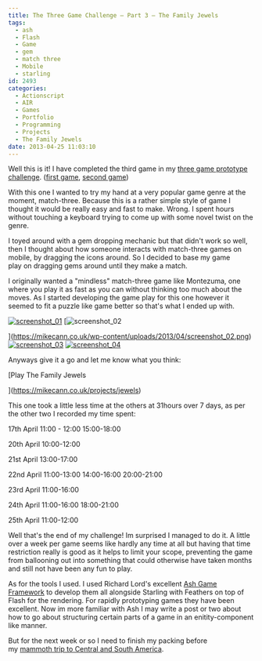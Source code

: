 ```yaml
---
title: The Three Game Challenge – Part 3 – The Family Jewels
tags:
  - ash
  - Flash
  - Game
  - gem
  - match three
  - Mobile
  - starling
id: 2493
categories:
  - Actionscript
  - AIR
  - Games
  - Portfolio
  - Programming
  - Projects
  - The Family Jewels
date: 2013-04-25 11:03:10
---
```


Well this is it! I have completed the third game in my [three game prototype challenge](https://mikecann.co.uk/personal-project/the-three-game-challenge/). ([first game](https://mikecann.co.uk/personal-project/the-three-game-challenge-part-1-lateshas-crib/), [second game](https://mikecann.co.uk/personal-project/the-three-game-challenge-part-2-a-cunning-plan/))

<!--more-->

With this one I wanted to try my hand at a very popular game genre at the moment, match-three. Because this is a rather simple style of game I thought it would be really easy and fast to make. Wrong. I spent hours without touching a keyboard trying to come up with some novel twist on the genre.

I toyed around with a gem dropping mechanic but that didn't work so well, then I thought about how someone interacts with match-three games on mobile, by dragging the icons around. So I decided to base my game play on dragging gems around until they make a match.

I originally wanted a "mindless" match-three game like Montezuma, one where you play it as fast as you can without thinking too much about the moves. As I started developing the game play for this one however it seemed to fit a puzzle like game better so that's what I ended up with.

[![screenshot_01](https://mikecann.co.uk/wp-content/uploads/2013/04/screenshot_01-300x219.png)](https://mikecann.co.uk/wp-content/uploads/2013/04/screenshot_01.png) [![screenshot_02](https://mikecann.co.uk/wp-content/uploads/2013/04/screenshot_02-300x219.png)

](https://mikecann.co.uk/wp-content/uploads/2013/04/screenshot_02.png)[![screenshot_03](https://mikecann.co.uk/wp-content/uploads/2013/04/screenshot_03-300x219.png)](https://mikecann.co.uk/wp-content/uploads/2013/04/screenshot_03.png) [![screenshot_04](https://mikecann.co.uk/wp-content/uploads/2013/04/screenshot_04-300x219.png)](https://mikecann.co.uk/wp-content/uploads/2013/04/screenshot_04.png)

Anyways give it a go and let me know what you think:

[Play The Family Jewels

](https://mikecann.co.uk/projects/jewels)

This one took a little less time at the others at 31hours over 7 days, as per the other two I recorded my time spent:

17th April
11:00 - 12:00
15:00-18:00

20th April
10:00-12:00

21st April
13:00-17:00

22nd April
11:00-13:00
14:00-16:00
20:00-21:00

23rd April
11:00-16:00

24th April
11:00-16:00
18:00-21:00

25th April
11:00-12:00

Well that's the end of my challenge! Im surprised I managed to do it. A little over a week per game seems like hardly any time at all but having that time restriction really is good as it helps to limit your scope, preventing the game from ballooning out into something that could otherwise have taken months and still not have been any fun to play.

As for the tools I used. I used Richard Lord's excellent [Ash Game Framework](https://www.google.co.uk/url?sa=t&amp;rct=j&amp;q=&amp;esrc=s&amp;source=web&amp;cd=1&amp;cad=rja&amp;ved=0CDEQFjAA&amp;url=http%3A%2F%2Fwww.ashframework.org%2F&amp;ei=sQt5UeOlHsam0wXF74DYBQ&amp;usg=AFQjCNGf9MWL8YXaduF6F9pn2bsVQNDzGQ&amp;sig2=VA_kHUtU14g4k2q5xISD3w&amp;bvm=bv.45645796,d.d2k) to develop them all alongside Starling with Feathers on top of Flash for the rendering. For rapidly prototyping games they have been excellent. Now im more familiar with Ash I may write a post or two about how to go about structuring certain parts of a game in an enitity-component like manner.

But for the next week or so I need to finish my packing before my [mammoth trip to Central and South America](https://mikecann.co.uk/travel/my-2013/).

&nbsp;